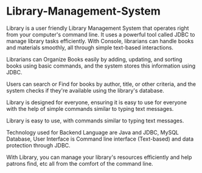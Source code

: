 # Library-Management-System

Library is a user friendly Library Management System that operates right from your computer's command line. It uses a powerful tool called JDBC to manage library tasks efficiently. 
With Console, librarians can handle books and materials smoothly, all through simple text-based interactions.

Librarians can Organize Books easily by adding, updating, and sorting books using basic commands, and the system stores this information using JDBC.

Users can search or Find for books by author, title, or other criteria, and the system checks if they're available using the library's database.

Library is designed for everyone, ensuring it is easy to use for everyone with the help of simple commands similar to typing text messages.

Library is easy to use, with commands similar to typing text messages.

Technology used for Backend Language are Java and JDBC, MySQL Database, User Interface is Command line interface (Text-based) and data protection through JDBC.

With Library, you can manage your library's resources efficiently and help patrons find, etc all from the comfort of the command line.
